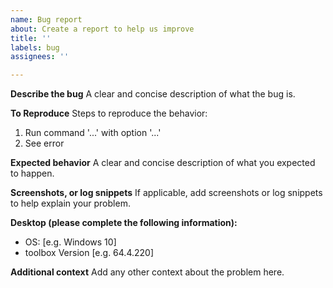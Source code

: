 ```yaml
---
name: Bug report
about: Create a report to help us improve
title: ''
labels: bug
assignees: ''

---
```


**Describe the bug**
A clear and concise description of what the bug is.

**To Reproduce**
Steps to reproduce the behavior:

1. Run command '...' with option '...'
2. See error

**Expected behavior**
A clear and concise description of what you expected to happen.

**Screenshots, or log snippets**
If applicable, add screenshots or log snippets to help explain your problem.

**Desktop (please complete the following information):**

- OS: [e.g. Windows 10]
- toolbox Version [e.g. 64.4.220]

**Additional context**
Add any other context about the problem here.
